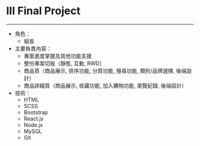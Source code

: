 # III Final Project
---
* 角色：
  * 組長
* 主要負責內容：
  * 專案進度掌握及其他功能支援
  * 整份專案切版（靜態, 互動, RWD）
  * 商品頁（商品展示, 排序功能, 分頁功能, 搜尋功能, 類別/品牌選擇, 後端設計）
  * 商品詳細頁（商品展示, 收藏功能, 加入購物功能, 瀏覽紀錄, 後端設計）
* 技術：
  * HTML
  * SCSS
  * Bootstrap
  * React.js
  * Node.js
  * MySQL
  * Git
